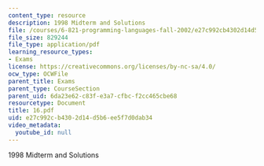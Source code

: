 ```yaml
---
content_type: resource
description: 1998 Midterm and Solutions
file: /courses/6-821-programming-languages-fall-2002/e27c992cb4302d14d5b6ee5f7d0dab34_16.pdf
file_size: 829244
file_type: application/pdf
learning_resource_types:
- Exams
license: https://creativecommons.org/licenses/by-nc-sa/4.0/
ocw_type: OCWFile
parent_title: Exams
parent_type: CourseSection
parent_uid: 6da23e62-c83f-e3a7-cfbc-f2cc465cbe68
resourcetype: Document
title: 16.pdf
uid: e27c992c-b430-2d14-d5b6-ee5f7d0dab34
video_metadata:
  youtube_id: null
---
```

1998 Midterm and Solutions